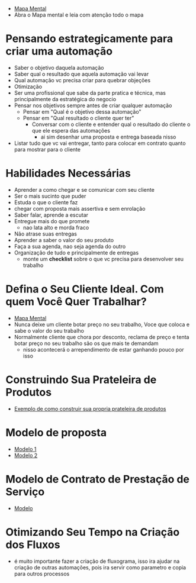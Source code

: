 - [Mapa Mental](https://www.mindmeister.com/app/map/3104263941?t=2J8aovFNH3)
- Abra o Mapa mental e leia com atenção todo o mapa
# Pensando estrategicamente para criar uma automação
- Saber o objetivo daquela automação
- Saber qual o resultado que aquela automação vai levar
- Qual automação vc precisa criar para quebrar objeções
- Otimização
- Ser uma profissional que sabe da parte pratica e técnica, mas principalmente da estratégica do negocio
- Pensar nos objetivos sempre antes de criar qualquer automação
	- Pensar em "Qual é o objetivo dessa automação"
	- Pensar em "Qual resultado o cliente quer ter"
		- Conversar com o cliente e entender qual o resultado do cliente o que ele espera das automações
			- ai sim desenhar uma proposta e entrega baseada nisso
- Listar tudo que vc vai entregar, tanto para colocar em contrato quanto para mostrar para o cliente

# Habilidades Necessárias
- Aprender a como chegar e se comunicar com seu cliente
- Ser o mais sucinto que puder
- Estuda o que o cliente faz
- chegar com proposta mais assertiva e sem enrolação
- Saber falar, aprende a escutar
- Entregue mais do que promete
	- nao lata alto e morda fraco
- Não atrase suas entregas
- Aprender a saber o valor do seu produto
- Faça a sua agenda, nao seja agenda do outro
- Organização de tudo e principalmente de entregas
	- monte um **checklist** sobre o que vc precisa para desenvolver seu trabalho
# Defina o Seu Cliente Ideal. Com quem Você Quer Trabalhar?
- [Mapa Mental](https://www.mindmeister.com/app/map/3104263941?t=2J8aovFNH3)
- Nunca deixe um cliente botar preço no seu trabalho, Voce que coloca e sabe o valor do seu trabalho
- Normalmente cliente que chora por desconto, reclama de preço e tenta botar preço no seu trabalho são os que mais te demandam
	- nisso acontecerá o arrependimento de estar ganhando pouco por isso

# Construindo Sua Prateleira de Produtos
- [Exemplo de como construir sua propria prateleira de produtos](https://www.mindmeister.com/app/map/3054477124?t=RfChvdi2LG)

# Modelo de proposta
- [Modelo 1](file:///C:/Users/geova/Downloads/Modelo%20de%20proposta.pdf)
- [Modelo 2](file:///C:/Users/geova/Downloads/Modelo%20de%20proposta%20de%20automac%253Fa%253Fo_fc8fa90fc1ca8a1ec43599d9913ef3bb.pdf)

# Modelo de Contrato de Prestação de Serviço
-  [Modelo](file:///C:/Users/geova/Downloads/modelo-de-ed399e01ff5e978f72973a35354d9ca1.pdf)
# Otimizando Seu Tempo na Criação dos Fluxos
- é muito importante fazer a criação de fluxograma, isso ira ajudar na criação de outras automações, pois ira servir como parametro e copia para outros processos
